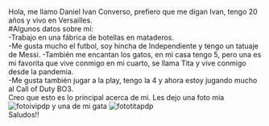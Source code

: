 Hola, me llamo Daniel Ivan Converso, prefiero que me digan Ivan, tengo 20 años y vivo en Versailles.  
#Algunos datos sobre mí:  
-Trabajo en una fábrica de botellas en mataderos.   
-Me gusta mucho el futbol, soy hincha de Independiente y tengo un tatuaje de Messi. 
-También me encantan los gatos, en mi casa tengo 5, pero una es mi favorita que vive conmigo en mi cuarto, se llama Tita y vive conmigo desde la pandemia.  
-Me gusta también jugar a la play, tengo la 4 y ahora estoy jugando mucho al Call of Duty BO3.  
Creo que esto es lo principal acerca de mi. 
Les dejo una foto mia 
![fotoivipdp](https://user-images.githubusercontent.com/112661283/228975437-8a3e0c42-659c-4c8c-8e4a-f1b397292c9c.jpg) 
 y una de mi gata 
![fototitapdp](https://user-images.githubusercontent.com/112661283/228975452-140d4266-ed81-44e7-a30d-be31fe4c570e.jpg)  
Saludos!!
